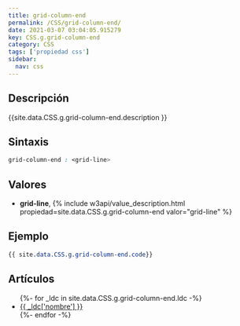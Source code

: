 ```yaml
---
title: grid-column-end
permalink: /CSS/grid-column-end/
date: 2021-03-07 03:04:05.915279
key: CSS.g.grid-column-end
category: CSS
tags: ['propiedad css']
sidebar: 
  nav: css
---
```


## Descripción
{{site.data.CSS.g.grid-column-end.description }}

## Sintaxis
~~~css
grid-column-end : <grid-line>
~~~

## Valores
* **grid-line**,  {% include w3api/value_description.html propiedad=site.data.CSS.g.grid-column-end valor="grid-line" %}

## Ejemplo
~~~css
{{ site.data.CSS.g.grid-column-end.code}}
~~~

## Artículos
<ul>
{%- for _ldc in site.data.CSS.g.grid-column-end.ldc -%}
   <li>
       <a href="{{_ldc['url'] }}">{{ _ldc['nombre'] }}</a>
   </li>
{%- endfor -%}
</ul>
